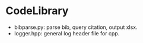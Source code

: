 # CodeLibrary

- bibparse.py: parse bib, query citation, output xlsx.
- logger.hpp: general log header file for cpp.

